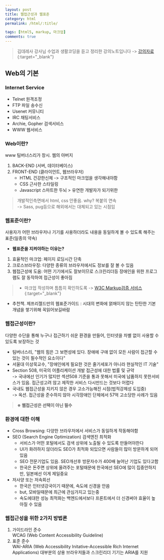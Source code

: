 ```yaml
---
layout: post
title: 웹접근성과 웹표준
category: html
permalink: /html/:title/

tags: [html5, markup, 마크업]
comments: true
---
```

>김데레사 강사님 수업과 생활코딩을 듣고 정리한 강의노트입니다 -> [강의자료](https://github.com/seulbinim/FC-FDS/blob/master/PDF/%E1%84%8B%E1%85%B0%E1%86%B8%E1%84%91%E1%85%AD%E1%84%8C%E1%85%AE%E1%86%AB%E1%84%80%E1%85%AA%20%E1%84%8B%E1%85%B0%E1%86%B8%E1%84%8C%E1%85%A5%E1%86%B8%E1%84%80%E1%85%B3%E1%86%AB%E1%84%89%E1%85%A5%E1%86%BC.pdf){:target="_blank"}

## **Web의 기본**  

### Internet Service
* Telnet 원격조정
* FTP 파일 송수신
* Usenet 커뮤니티
* IRC 채팅서비스
* Archie, Gopher 검색서비스
* WWW 웹서비스

### Web이란?
www 팀버너스리가 창시. 웹의 아버지
1. BACK-END (서버, 데이터베이스)
2. FRONT-END (클라이언트, 웹브라우저)
    * HTML 건강한신체 -> 구조적인 마크업을 생각해내야함 
    * CSS 근사한 스타일링
    * Javascript 스마트한 두뇌 > 유연한 개발자가 되기위한  

>개발적인측면에서 html, css 안좋음. why? 복붙의 연속  
-> Sass, pug등으로 해외에서는 대체되고 있는 시점임

### 웹표준이란?
사용자가 어떤 브라우저나 기기를 사용하더라도 내용을 동일하게 볼 수 있도록 해주는 표준(일종의 약속)  

* **웹표준을 지켜야하는 이유는?**
1. 효율적인 마크업: 페이지 로딩시간 단축
2. 크로스브라우징: 다양한 종류의 브라우저에서도 정보를 잘 볼 수 있음
3. 웹접근성에 도움: 어떤 기기에서도 잘보이므로 스크린리더등 장애인을 위한 프로그램도 잘 동작하여 접근성이 좋아짐

>* 마크업 작성하며 틈틈히 확인하도록 -> [W3C Markup검증 서비스](http://validator.kldp.org/){:target="_blank"}  
* 추천책. 제프리젤드만의 웹표준가이드 : 시대의 변화에 얽매이지 않는 탄탄한 기본개념을 쌓기위해 꼭읽어보길바람

### 웹접근성이란?
다양한 수단을 통해 누구나 접근하기 쉬운 환경을 만들어, 인터넷을 차별 없이 사용할 수 있도록 보장하는 것
* 팀버너스리, "웹의 힘은 그 보편성에 있다. 장애에 구애 없이 모든 사람이 접근할 수 있는 것이 필수적인 요소이다"
* 서울대 이상묵교수, "장애인에게 필요한 것은 줄기세포가 아니라 현실적인 IT 기술"
* Section 508, 미국의 어플리케이션 개발 접근성에 대한 법률 및 규약  
-> 국내에선 인기가 많지만 섹션508 기준을 통과 못해서 미국에 납품하지 못한서비스가 있음. 접근성고려 않고 제작한 서비스 다시만드는 것보다 어렵다
* 국내도 웹접근성을 지키지 않은 경우 고소가능해진 시점(법적강제성 도입중)   
-> 옥션. 접근성을 준수하지 않아 시각장애인 단체에서 57억 고소당한 사례가 있음  

> **※ 웹접근성은 선택이 아닌 필수**

### 환경에 대한 이해
* Cross Browsing: 다양한 브라우저에서 서비스가 동일하게 작동해야함
* SEO (Search Engine Optimization) 검색엔진 최적화  
    * 서비스가 어떤 포털에서도 검색 상위에 노출될 수 있도록 만들어야한다  
    * UI가 화려하지 않더라도 SEO가 최적화 되있으면 사람들이 많이 방문하게 되어있음  
    * SEO 전문기업도 있음. SEO개선후 방문자수가 400배 늘어난 기업도 있다고함  
    * 한국은 돈주면 상위에 올려주는 포털때문에 한국에선 SEO에 많이 집중안하지만, 일본에선 이게 제일중요
* 저사양 또는 저속회선
    * 한국은 인터넷강국이기 때문에, 속도에 신경을 안씀
    * but, 모바일때문에 최근에 관심가지고 있는중
    * 속도에대한 성능 최적화는 백엔드에서보다 프론트에서 더 신경써야 효율이 높아질 수 있음

### 웹접근성을 위한 2가지 방법론

1. 가이드라인 준수   
WCAG (Web Content Accessibility Guideline)
2. 표준 준수  
WAI-ARIA (Web Accessibility Initative-Accessible Rich Internet Applications) 대부분의 상용 브라우저들과 스크린리더 기기는 ARIA를 지원
